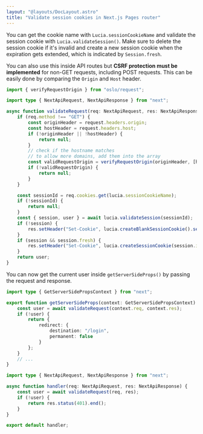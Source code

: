 ```yaml
---
layout: "@layouts/DocLayout.astro"
title: "Validate session cookies in Next.js Pages router"
---
```


You can get the cookie name with `Lucia.sessionCookieName` and validate the session cookie with `Lucia.validateSession()`. Make sure to delete the session cookie if it's invalid and create a new session cookie when the expiration gets extended, which is indicated by `Session.fresh`.

You can also use this inside API routes but **CSRF protection must be implemented** for non-GET requests, including POST requests. This can be easily done by comparing the `Origin` and `Host` header.

```ts
import { verifyRequestOrigin } from "oslo/request";

import type { NextApiRequest, NextApiResponse } from "next";

async function validateRequest(req: NextApiRequest, res: NextApiResponse): Promise<User | null> {
	if (req.method !== "GET") {
		const originHeader = request.headers.origin;
		const hostHeader = request.headers.host;
		if (!originHeader || !hostHeader) {
			return null;
		}
		// check if the hostname matches
		// to allow more domains, add them into the array
		const validRequestOrigin = verifyRequestOrigin(originHeader, [hostHeader]);
		if (!validRequestOrigin) {
			return null;
		}
	}

	const sessionId = req.cookies.get(lucia.sessionCookieName);
	if (!sessionId) {
		return null;
	}
	const { session, user } = await lucia.validateSession(sessionId);
	if (!session) {
		res.setHeader("Set-Cookie", lucia.createBlankSessionCookie().serialize());
	}
	if (session && session.fresh) {
		res.setHeader("Set-Cookie", lucia.createSessionCookie(session.id).serialize());
	}
	return user;
}
```

You can now get the current user inside `getServerSideProps()` by passing the request and response.

```ts
import type { GetServerSidePropsContext } from "next";

export function getServerSideProps(context: GetServerSidePropsContext) {
	const user = await validateRequest(context.req, context.res);
	if (!user) {
		return {
			redirect: {
				destination: "/login",
				permanent: false
			}
		};
	}
	// ...
}
```

```ts
import type { NextApiRequest, NextApiResponse } from "next";

async function handler(req: NextApiRequest, res: NextApiResponse) {
	const user = await validateRequest(req, res);
	if (!user) {
		return res.status(401).end();
	}
}

export default handler;
```
